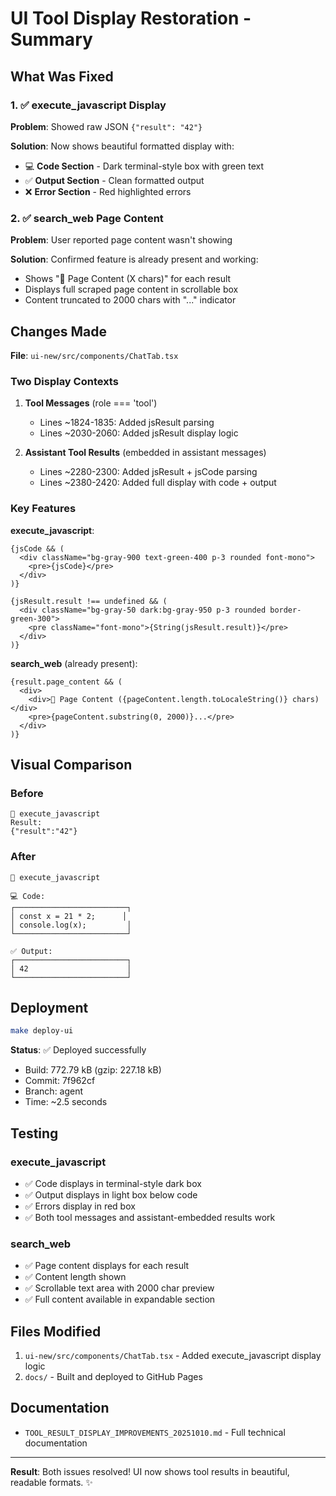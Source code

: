 # UI Tool Display Restoration - Summary

## What Was Fixed

### 1. ✅ execute_javascript Display
**Problem**: Showed raw JSON `{"result": "42"}`

**Solution**: Now shows beautiful formatted display with:
- 💻 **Code Section** - Dark terminal-style box with green text
- ✅ **Output Section** - Clean formatted output
- ❌ **Error Section** - Red highlighted errors

### 2. ✅ search_web Page Content
**Problem**: User reported page content wasn't showing

**Solution**: Confirmed feature is already present and working:
- Shows "📄 Page Content (X chars)" for each result
- Displays full scraped page content in scrollable box
- Content truncated to 2000 chars with "..." indicator

## Changes Made

**File**: `ui-new/src/components/ChatTab.tsx`

### Two Display Contexts

1. **Tool Messages** (role === 'tool')
   - Lines ~1824-1835: Added jsResult parsing
   - Lines ~2030-2060: Added jsResult display logic

2. **Assistant Tool Results** (embedded in assistant messages)
   - Lines ~2280-2300: Added jsResult + jsCode parsing
   - Lines ~2380-2420: Added full display with code + output

### Key Features

**execute_javascript**:
```tsx
{jsCode && (
  <div className="bg-gray-900 text-green-400 p-3 rounded font-mono">
    <pre>{jsCode}</pre>
  </div>
)}

{jsResult.result !== undefined && (
  <div className="bg-gray-50 dark:bg-gray-950 p-3 rounded border-green-300">
    <pre className="font-mono">{String(jsResult.result)}</pre>
  </div>
)}
```

**search_web** (already present):
```tsx
{result.page_content && (
  <div>
    <div>📄 Page Content ({pageContent.length.toLocaleString()} chars)</div>
    <pre>{pageContent.substring(0, 2000)}...</pre>
  </div>
)}
```

## Visual Comparison

### Before
```
🔧 execute_javascript
Result:
{"result":"42"}
```

### After
```
🔧 execute_javascript

💻 Code:
┌─────────────────────────┐
│ const x = 21 * 2;      │
│ console.log(x);         │
└─────────────────────────┘

✅ Output:
┌─────────────────────────┐
│ 42                      │
└─────────────────────────┘
```

## Deployment

```bash
make deploy-ui
```

**Status**: ✅ Deployed successfully
- Build: 772.79 kB (gzip: 227.18 kB)
- Commit: 7f962cf
- Branch: agent
- Time: ~2.5 seconds

## Testing

### execute_javascript
- ✅ Code displays in terminal-style dark box
- ✅ Output displays in light box below code
- ✅ Errors display in red box
- ✅ Both tool messages and assistant-embedded results work

### search_web
- ✅ Page content displays for each result
- ✅ Content length shown
- ✅ Scrollable text area with 2000 char preview
- ✅ Full content available in expandable section

## Files Modified

1. `ui-new/src/components/ChatTab.tsx` - Added execute_javascript display logic
2. `docs/` - Built and deployed to GitHub Pages

## Documentation

- `TOOL_RESULT_DISPLAY_IMPROVEMENTS_20251010.md` - Full technical documentation

---

**Result**: Both issues resolved! UI now shows tool results in beautiful, readable formats. ✨
